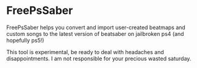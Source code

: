 # FreePsSaber
FreePsSaber helps you convert and import user-created beatmaps and custom songs to the latest version of beatsaber on jailbroken ps4 (and hopefully ps5!)

This tool is experimental, be ready to deal with headaches and disappointments. I am not responsible for your precious wasted saturday.
